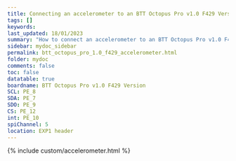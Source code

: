 ```yaml
---
title: Connecting an accelerometer to an BTT Octopus Pro v1.0 F429 Version
tags: []
keywords: 
last_updated: 18/01/2023
summary: "How to connect an accelerometer to an BTT Octopus Pro v1.0 F429 Version"
sidebar: mydoc_sidebar
permalink: btt_octopus_pro_1.0_f429_accelerometer.html
folder: mydoc
comments: false
toc: false
datatable: true
boardname: BTT Octopus Pro v1.0 F429 Version
SCL: PE_8
SDA: PE_7
SDO: PE_9
CS: PE_12
int: PE_10
spiChannel: 5
location: EXP1 header
---
```


{% include custom/accelerometer.html %}
